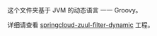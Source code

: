 这个文件夹基于 JVM 的动态语言 一一 Groovy。

详细请查看 [springcloud-zuul-filter-dynamic](../springcloud-zuul-filter-dynamic) 工程。